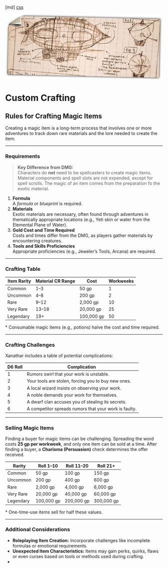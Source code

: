 [md]
[css](-OCVFMyYfsylqoZPiW6l)

![main_banner](https://raw.githubusercontent.com/Tougher-Together-DnD/default-game-assets/refs/heads/main/handouts/quick-reference/images/custom-crafting-banner.png)

# Custom Crafting

## Rules for Crafting Magic Items

Creating a magic item is a long-term process that involves one or more adventures to track down rare materials and the lore needed to create the item.

***

### Requirements

> **Key Difference from DMG:**  
> Characters do **not** need to be spellcasters to create magic items. Material components and spell slots are not expended, except for spell scrolls. The magic of an item comes from the preparation fo the exotic material.

1. **Formula**  
   A *formula* or *blueprint* is required.
2. **Materials**  
   Exotic materials are necessary, often found through adventures in thematically appropriate locations (e.g., Yeti skin or water from the Elemental Plane of Water).
3. **Gold Cost and Time Required**  
   Costs and times differ from the DMG, as players gather materials by encountering creatures.
4. **Tools and Skills Proficiencies**  
   Appropriate proficiencies (e.g., Jeweler’s Tools, Arcana) are required.

***

### Crafting Table

| Item Rarity  | Material CR Range | Cost       | Workweeks  |
|--------------|-------------------|------------|------------|
| Common       | 1–3               | 50 gp      | 1          |
| Uncommon     | 4–8               | 200 gp     | 2          |
| Rare         | 9–12              | 2,000 gp   | 10         |
| Very Rare    | 13–18             | 20,000 gp  | 25         |
| Legendary    | 19+               | 100,000 gp | 50         |

\* Consumable magic items (e.g., potions) halve the cost and time required.

***

### Crafting Challenges

Xanathar includes a table of potential complications:

| D6 Roll | Complication                                          |
|---------|-------------------------------------------------------|
| 1       | Rumors swirl that your work is unstable.              |
| 2       | Your tools are stolen, forcing you to buy new ones.   |
| 3       | A local wizard insists on observing your work.        |
| 4       | A noble demands your work for themselves.             |
| 5       | A dwarf clan accuses you of stealing its secrets.     |
| 6       | A competitor spreads rumors that your work is faulty. |

***

### Selling Magic Items

Finding a buyer for magic items can be challenging. Spreading the word costs **25 gp per workweek**, and only one item can be sold at a time. After finding a buyer, a **Charisma (Persuasion)** check determines the offer received.

| Rarity       | Roll 1–10   | Roll 11–20   | Roll 21+      |
|--------------|-------------|--------------|---------------|
| Common       | 50 gp       | 100 gp       | 150 gp        |
| Uncommon     | 200 gp      | 400 gp       | 600 gp        |
| Rare         | 2,000 gp    | 4,000 gp     | 6,000 gp      |
| Very Rare    | 20,000 gp   | 40,000 gp    | 60,000 gp     |
| Legendary    | 100,000 gp  | 200,000 gp   | 300,000 gp    |

\* One-time-use items sell for half these values.

***

### Additional Considerations

- **Roleplaying Item Creation:** Incorporate challenges like incomplete formulas or emotional requirements.  
- **Unexpected Item Characteristics:** Items may gain perks, quirks, flaws or even curses based on tools or methods used during crafting.
- 
